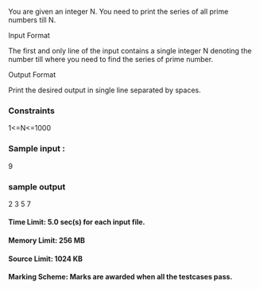 You are given an integer N. You need to print the series of all prime numbers till N.

Input Format

The first and only line of the input contains a single integer N denoting the number till where you need to find the series of prime number.

Output Format

Print the desired output in single line separated by spaces.

### Constraints

 1<=N<=1000

### Sample input :
9

### sample output
2 3 5 7

#### Time Limit: 5.0 sec(s) for each input file.
#### Memory Limit: 256 MB
#### Source Limit: 1024 KB
#### Marking Scheme: Marks are awarded when all the testcases pass. 
